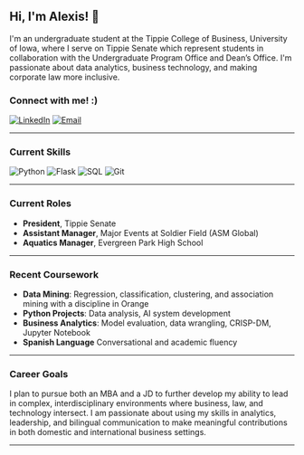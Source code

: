 ## Hi, I'm Alexis! 👋

I'm an undergraduate student at the Tippie College of Business, University of Iowa, where I serve on Tippie Senate which represent students in collaboration with the Undergraduate Program Office and Dean’s Office. I'm passionate about data analytics, business technology, and making corporate law more inclusive.

### Connect with me! :)

[![LinkedIn](https://img.shields.io/badge/LinkedIn-blue?logo=linkedin&style=flat)](https://www.linkedin.com/in/alexis-elwood-67949a268/)
[![Email](https://img.shields.io/badge/Email-grey?logo=gmail&style=flat)](mailto:aaelwood@uiowa.edu)


---

###  Current Skills

![Python](https://img.shields.io/badge/-Python-blue?logo=python)
![Flask](https://img.shields.io/badge/-Flask-black?logo=flask)
![SQL](https://img.shields.io/badge/-SQL-blueviolet)
![Git](https://img.shields.io/badge/-Git-orange?logo=git)

---

### Current Roles

-  **President**, Tippie Senate  
-  **Assistant Manager**, Major Events at Soldier Field (ASM Global)  
-  **Aquatics Manager**, Evergreen Park High School

---

###  Recent Coursework

- **Data Mining**: Regression, classification, clustering, and association mining with a discipline in Orange
- **Python Projects**: Data analysis, AI system development  
- **Business Analytics**: Model evaluation, data wrangling, CRISP-DM, Jupyter Notebook
- **Spanish Language** Conversational and academic fluency 

---

###  Career Goals

I plan to pursue both an MBA and a JD to further develop my ability to lead in complex, interdisciplinary environments where business, law, and technology intersect. I am passionate about using my skills in analytics, leadership, and bilingual communication to make meaningful contributions in both domestic and international business settings.

---

